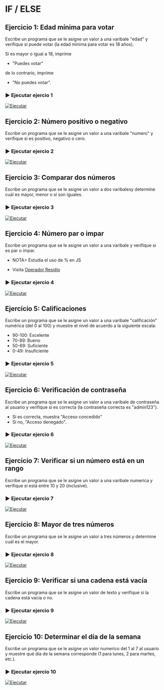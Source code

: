 
# IF / ELSE

## Ejercicio 1: Edad mínima para votar

Escribe un programa que se le asigne un valor a una varibale "edad" y verifique si puede votar (la edad mínima para votar es 18 años).

Si es mayor o igual a 18, imprime

- "Puedes votar"

de lo contrario, imprime

- "No puedes votar".

### ▶️ Ejecutar ejercio 1

[![Ejecutar](https://img.shields.io/badge/Ejecutar_en-Playcode-green?style=for-the-badge&logo=javascript&logoColor=white)](https://playcode.io/2007647)

## Ejercicio 2: Número positivo o negativo

Escribe un programa que se le asigne un valor a una varibale "numero" y verifique si es positivo, negativo o cero.

### ▶️ Ejecutar ejercio 2

[![Ejecutar](https://img.shields.io/badge/Ejecutar_en-Playcode-green?style=for-the-badge&logo=javascript&logoColor=white)](https://playcode.io/2006001)

## Ejercicio 3: Comparar dos números

Escribe un programa que se le asigne un valor a dos varibalesy  determine cuál es mayor, menor o si son iguales.

### ▶️ Ejecutar ejercio 3

[![Ejecutar](https://img.shields.io/badge/Ejecutar_en-Playcode-green?style=for-the-badge&logo=javascript&logoColor=white)](https://playcode.io/2004487)

## Ejercicio 4: Número par o impar

Escribe un programa que se le asigne un valor a una varibale y verifique si es par o impar.

- NOTA> Estudia el uso de % en JS

- Visita [Operador Residio](https://developer.mozilla.org/es/docs/Web/JavaScript/Reference/Operators/Remainder)

### ▶️ Ejecutar ejercio 4

[![Ejecutar](https://img.shields.io/badge/Ejecutar_en-Playcode-green?style=for-the-badge&logo=javascript&logoColor=white)](https://playcode.io/2007726)

## Ejercicio 5: Calificaciones

Escribe un programa que se le asigne un valor a una varibale "calificación" numérica (del 0 al 100) y muestre el nivel de acuerdo a la siguiente escala:

- 90-100: Excelente
- 70-89: Bueno
- 50-69: Suficiente
- 0-49: Insuficiente

### ▶️ Ejecutar ejercio 5

[![Ejecutar](https://img.shields.io/badge/Ejecutar_en-Playcode-green?style=for-the-badge&logo=javascript&logoColor=white)](https://playcode.io/2007734)

## Ejercicio 6: Verificación de contraseña

Escribe un programa que se le asigne un valor a una varibale de contraseña al usuario y verifique si es correcta (la contraseña correcta es "admin123").

- Si es correcta, muestra "Acceso concedido"
- Si no, "Acceso denegado".

### ▶️ Ejecutar ejercio 6

[![Ejecutar](https://img.shields.io/badge/Ejecutar_en-Playcode-green?style=for-the-badge&logo=javascript&logoColor=white)](https://playcode.io/2007737)

## Ejercicio 7: Verificar si un número está en un rango

Escribe un programa que se le asigne un valor a una varibale numerica y verifique si está entre 10 y 20 (inclusive).

### ▶️ Ejecutar ejercio 7

[![Ejecutar](https://img.shields.io/badge/Ejecutar_en-Playcode-green?style=for-the-badge&logo=javascript&logoColor=white)](https://playcode.io/2008142)

## Ejercicio 8: Mayor de tres números

Escribe un programa que se le asigne un valor a tres números y determine cuál es el mayor.

### ▶️ Ejecutar ejercio 8

[![Ejecutar](https://img.shields.io/badge/Ejecutar_en-Playcode-green?style=for-the-badge&logo=javascript&logoColor=white)](https://playcode.io/2008144)

## Ejercicio 9: Verificar si una cadena está vacía

Escribe un programa que se le asigne un valor de texto y verifique si la cadena está vacía o no.

### ▶️ Ejecutar ejercio 9

[![Ejecutar](https://img.shields.io/badge/Ejecutar_en-Playcode-green?style=for-the-badge&logo=javascript&logoColor=white)](https://playcode.io/2008146)

## Ejercicio 10: Determinar el día de la semana

Escribe un programa que se le asigne un valor numerico del 1 al 7 al usuario y muestre qué día de la semana corresponde (1 para lunes, 2 para martes, etc.).

### ▶️ Ejecutar ejercio 10

[![Ejecutar](https://img.shields.io/badge/Ejecutar_en-Playcode-green?style=for-the-badge&logo=javascript&logoColor=white)](https://playcode.io/2008147)
